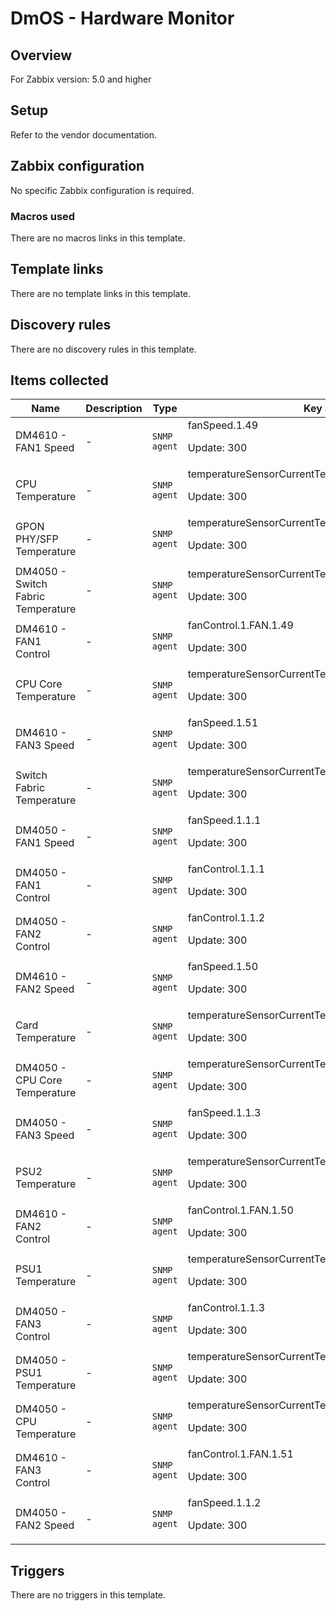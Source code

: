 # DmOS - Hardware Monitor

## Overview

For Zabbix version: 5.0 and higher

## Setup

Refer to the vendor documentation.

## Zabbix configuration

No specific Zabbix configuration is required.

### Macros used

There are no macros links in this template.

## Template links

There are no template links in this template.

## Discovery rules

There are no discovery rules in this template.

## Items collected

|Name|Description|Type|Key and additional info|
|----|-----------|----|----|
|DM4610 - FAN1 Speed|<p>-</p>|`SNMP agent`|fanSpeed.1.49<p>Update: 300</p>|
|CPU Temperature|<p>-</p>|`SNMP agent`|temperatureSensorCurrentTemperature.1.1.7.83.69.78.83.79.82.52<p>Update: 300</p>|
|GPON PHY/SFP Temperature|<p>-</p>|`SNMP agent`|temperatureSensorCurrentTemperature.1.1.7.83.69.78.83.79.82.51<p>Update: 300</p>|
|DM4050 - Switch Fabric Temperature|<p>-</p>|`SNMP agent`|temperatureSensorCurrentTemperature.1.1.SENSOR1<p>Update: 300</p>|
|DM4610 - FAN1 Control|<p>-</p>|`SNMP agent`|fanControl.1.FAN.1.49<p>Update: 300</p>|
|CPU Core Temperature|<p>-</p>|`SNMP agent`|temperatureSensorCurrentTemperature.1.1.7.83.69.78.83.79.82.53<p>Update: 300</p>|
|DM4610 - FAN3 Speed|<p>-</p>|`SNMP agent`|fanSpeed.1.51<p>Update: 300</p>|
|Switch Fabric Temperature|<p>-</p>|`SNMP agent`|temperatureSensorCurrentTemperature.1.1.7.83.69.78.83.79.82.50<p>Update: 300</p>|
|DM4050 - FAN1 Speed|<p>-</p>|`SNMP agent`|fanSpeed.1.1.1<p>Update: 300</p>|
|DM4050 - FAN1 Control|<p>-</p>|`SNMP agent`|fanControl.1.1.1<p>Update: 300</p>|
|DM4050 - FAN2 Control|<p>-</p>|`SNMP agent`|fanControl.1.1.2<p>Update: 300</p>|
|DM4610 - FAN2 Speed|<p>-</p>|`SNMP agent`|fanSpeed.1.50<p>Update: 300</p>|
|Card Temperature|<p>-</p>|`SNMP agent`|temperatureSensorCurrentTemperature.1.1.7.83.69.78.83.79.82.49<p>Update: 300</p>|
|DM4050 - CPU Core Temperature|<p>-</p>|`SNMP agent`|temperatureSensorCurrentTemperature.CPUCore<p>Update: 300</p>|
|DM4050 - FAN3 Speed|<p>-</p>|`SNMP agent`|fanSpeed.1.1.3<p>Update: 300</p>|
|PSU2 Temperature|<p>-</p>|`SNMP agent`|temperatureSensorCurrentTemperature.1.PSU2.7.83.69.78.83.79.82.49<p>Update: 300</p>|
|DM4610 - FAN2 Control|<p>-</p>|`SNMP agent`|fanControl.1.FAN.1.50<p>Update: 300</p>|
|PSU1 Temperature|<p>-</p>|`SNMP agent`|temperatureSensorCurrentTemperature.1.PSU1.7.83.69.78.83.79.82.49<p>Update: 300</p>|
|DM4050 - FAN3 Control|<p>-</p>|`SNMP agent`|fanControl.1.1.3<p>Update: 300</p>|
|DM4050 - PSU1 Temperature|<p>-</p>|`SNMP agent`|temperatureSensorCurrentTemperature.1.1.PSU1<p>Update: 300</p>|
|DM4050 - CPU Temperature|<p>-</p>|`SNMP agent`|temperatureSensorCurrentTemperature.1.1.SENSOR2<p>Update: 300</p>|
|DM4610 - FAN3 Control|<p>-</p>|`SNMP agent`|fanControl.1.FAN.1.51<p>Update: 300</p>|
|DM4050 - FAN2 Speed|<p>-</p>|`SNMP agent`|fanSpeed.1.1.2<p>Update: 300</p>|
## Triggers

There are no triggers in this template.

